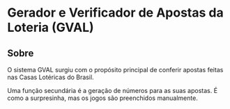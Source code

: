 Gerador e Verificador de Apostas da Loteria (GVAL)
==================================================

Sobre
-----

O sistema GVAL surgiu com o propósito principal de conferir apostas feitas nas
Casas Lotéricas do Brasil.

Uma função secundária é a geração de números para as suas apostas. É como a
surpresinha, mas os jogos são preenchidos manualmente.
